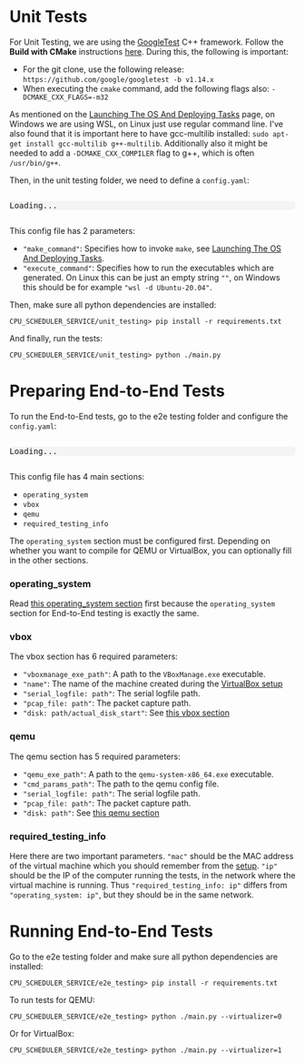 # Unit Tests

For Unit Testing, we are using the [GoogleTest](https://github.com/google/googletest) C++ framework. Follow the **Build with CMake** instructions [here](https://github.com/google/googletest/blob/main/googletest/README.md). During this, the following is important:

- For the git clone, use the following release: `https://github.com/google/googletest -b v1.14.x`
- When executing the `cmake` command, add the following flags also: `-DCMAKE_CXX_FLAGS=-m32`

As mentioned on the [Launching The OS And Deploying Tasks](launching-the-os-and-deploying-tasks.md) page, on Windows we are using WSL, on Linux just use regular command line. I've also found that it is important here to have gcc-multilib installed: `sudo apt-get install gcc-multilib g++-multilib`. Additionally also it might be needed to add a `-DCMAKE_CXX_COMPILER` flag to g++, which is often `/usr/bin/g++`.

Then, in the unit testing folder, we need to define a `config.yaml`:

<div style="font-family: Arial, sans-serif; max-width: 100%; overflow-x: auto;">
    <pre id="file-content" style="background: #f4f4f4; border-radius: 5px; white-space: pre; overflow-x: auto;">Loading...</pre>
    <script>
        fetch('/unit_testing/config.yaml')
            .then(response => response.text())
            .then(text => {
                document.getElementById('file-content').textContent = text;
            })
            .catch(err => {
                document.getElementById('file-content').textContent = 'Error loading file.';
            });
    </script>
</div>

This config file has 2 parameters:

- `"make_command"`: Specifies how to invoke `make`, see [Launching The OS And Deploying Tasks](launching-the-os-and-deploying-tasks.md#operating_system).
- `"execute_command"`: Specifies how to run the executables which are generated. On Linux this can be just an empty string `""`, on Windows this should be for example `"wsl -d Ubuntu-20.04"`.

Then, make sure all python dependencies are installed:

```
CPU_SCHEDULER_SERVICE/unit_testing> pip install -r requirements.txt
```

And finally, run the tests:

```
CPU_SCHEDULER_SERVICE/unit_testing> python ./main.py
```

# Preparing End-to-End Tests

To run the End-to-End tests, go to the e2e testing folder and configure the `config.yaml`:

<div style="font-family: Arial, sans-serif; max-width: 100%; overflow-x: auto;">
    <pre id="file-content2" style="background: #f4f4f4; border-radius: 5px; white-space: pre; overflow-x: auto;">Loading...</pre>
    <script>
        fetch('/e2e_testing/config.yaml')
            .then(response => response.text())
            .then(text => {
                document.getElementById('file-content2').textContent = text;
            })
            .catch(err => {
                document.getElementById('file-content2').textContent = 'Error loading file.';
            });
    </script>
</div>

This config file has 4 main sections:

- `operating_system`
- `vbox`
- `qemu`
- `required_testing_info`

The `operating_system` section must be configured first. Depending on whether you want to compile for QEMU or VirtualBox, you can optionally fill in the other sections.

### operating_system

Read [this operating_system section](launching-the-os-and-deploying-tasks.md#operating_system) first because the `operating_system` section for End-to-End testing is exactly the same.

### vbox

The vbox section has 6 required parameters:

- `"vboxmanage_exe_path"`: A path to the `VBoxManage.exe` executable.
- `"name"`: The name of the machine created during the [VirtualBox setup](qemu-virtualbox-setup.md#virtualbox)
- `"serial_logfile: path"`: The serial logfile path.
- `"pcap_file: path"`: The packet capture path.
- `"disk: path/actual_disk_start"`: See [this vbox section](launching-the-os-and-deploying-tasks.md#vbox)

### qemu

The qemu section has 5 required parameters:

- `"qemu_exe_path"`: A path to the `qemu-system-x86_64.exe` executable.
- `"cmd_params_path"`: The path to the qemu config file.
- `"serial_logfile: path"`: The serial logfile path.
- `"pcap_file: path"`: The packet capture path.
- `"disk: path"`: See [this qemu section](launching-the-os-and-deploying-tasks.md#qemu)

### required_testing_info

Here there are two important parameters. `"mac"` should be the MAC address of the virtual machine which you should remember from the [setup](qemu-virtualbox-setup.md). `"ip"` should be the IP of the computer running the tests, in the network where the virtual machine is running. Thus `"required_testing_info: ip"` differs from `"operating_system: ip"`, but they should be in the same network.

# Running End-to-End Tests

Go to the e2e testing folder and make sure all python dependencies are installed:

```
CPU_SCHEDULER_SERVICE/e2e_testing> pip install -r requirements.txt
```

To run tests for QEMU:

```
CPU_SCHEDULER_SERVICE/e2e_testing> python ./main.py --virtualizer=0
```

Or for VirtualBox:

```
CPU_SCHEDULER_SERVICE/e2e_testing> python ./main.py --virtualizer=1
```

